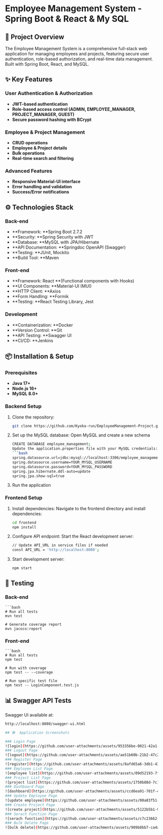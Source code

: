 # Employee Management System - Spring Boot & React & My SQL

## 🎯 Project Overview
The Employee Management System is a comprehensive full-stack web application for managing employees and projects, featuring secure user authentication, role-based authorization, and real-time data management. Built with Spring Boot, React, and MySQL.

## ✨ Key Features

### User Authentication & Authorization
- **JWT-based authentication**
- **Role-based access control (ADMIN, EMPLOYEE_MANAGER, PROJECT_MANAGER, GUEST)**
- **Secure password hashing with BCrypt**

### Employee & Project  Management
- **CRUD operations**
- **Employee & Project details**
- **Bulk operations**
- **Real-time search and filtering**

### Advanced Features
- **Responsive Material-UI interface**
- **Error handling and validation**
- **Success/Error notifications**

## ⚙️ Technologies Stack

### Back-end
- **Framework: **Spring Boot 2.7.2
- **Security: **Spring Security with JWT
- **Database: **MySQL with JPA/Hibernate
- **API Documentation: **Springdoc OpenAPI (Swagger)
- **Testing: **JUnit, Mockito
- **Build Tool: **Maven

### Front-end
- **Framework: React **(Functional components with Hooks)
- **UI Components: **Material-UI (MUI)
- **HTTP Client: **Axios
- **Form Handling: **Formik
- **Testing: **React Testing Library, Jest
  
### Development
- **Containerization: **Docker
- **Version Control: **Git
- **API Testing: **Swagger UI
- **CI/CD:  **Jenkins

## 📦 Installation & Setup

### Prerequisites
- **Java 17+**
- **Node.js 16+**
- **MySQL 8.0+**
  
### Backend Setup
1. Clone the repository:  
   ```bash
   git clone https://github.com/Kyoka-run/EmployeeManagement-Project.git

2. Set up the MySQL database:
   Open MySQL and create a new schema
   ```bash
   CREATE DATABASE employee_management;
   Update the application.properties file with your MySQL credentials:
   ```bash
   spring.datasource.url=jdbc:mysql://localhost:3306/employee_management
   spring.datasource.username=YOUR_MYSQL_USERNAME
   spring.datasource.password=YOUR_MYSQL_PASSWORD
   spring.jpa.hibernate.ddl-auto=update
   spring.jpa.show-sql=true

3. Run the application

### Frontend Setup

1. Install dependencies:
Navigate to the frontend directory and install dependencies:
	```bash
	cd frontend
	npm install

2. Configure API endpoint:
Start the React development server:
	```bash
	// Update API_URL in service files if needed
	const API_URL = 'http://localhost:8080';

3. Start development server:
	```bash
	npm start

## 🧪 Testing

### Back-end
	```bash
	# Run all tests
	mvn test

	# Generate coverage report
	mvn jacoco:report

### Front-end
	```bash
	# Run all tests
	npm test

	# Run with coverage
	npm test -- --coverage

	# Run specific test file
	npm test -- LoginComponent.test.js
  
## 📊 Swagger API Tests

Swagger UI available at:
```bash
http://localhost:8080/swagger-ui.html

## 🛠  Application Screenshots

### Login Page 
![login](https://github.com/user-attachments/assets/953356be-0021-42a1-b525-0a9098eceded)
### Logout Page 
![logout](https://github.com/user-attachments/assets/ae51b60b-21b2-47c2-a19b-cb995e45b874)
### Register Page 
![register](https://github.com/user-attachments/assets/8afd65a6-3db1-43db-850b-fbe3d49c6118)
### Employee List Page 
![employee list](https://github.com/user-attachments/assets/09d52193-7fbb-455a-a6c9-f4114d99f854)
### Project List Page 
![project list](https://github.com/user-attachments/assets/1750b88d-7c16-4bf2-a296-788b42d50acc)
### Dashboard Page 
![dashboard](https://github.com/user-attachments/assets/ccd6ea91-701f-46c8-ab91-34f253b104aa)
### Update Employee Page 
![update employee](https://github.com/user-attachments/assets/00a83f51-828e-40f2-80c9-9e0b7437095b)
### Create Project Page 
![create project](https://github.com/user-attachments/assets/5122b5b1-9748-4d30-bb7f-7b0cd4cff0da)
### Serach Function Page 
![serach function](https://github.com/user-attachments/assets/c7c23662-7fc3-4eee-a600-df2880793d0d)
### Bulk Delete Page 
![bulk delete](https://github.com/user-attachments/assets/909b8bb7-ca4a-47fe-a5cd-d9e30b52efd0)
